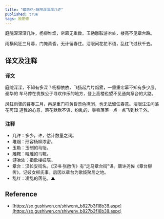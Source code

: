 ```yaml
---
title: "蝶恋花·庭院深深深几许"
published: true
tags: 欧阳修
---
```


庭院深深深几许，杨柳堆烟，帘幕无重数。玉勒雕鞍游冶处，楼高不见章台路。

雨横风狂三月暮，门掩黄昏，无计留春住。泪眼问花花不语，乱红飞过秋千去。

## 译文及注释

### 译文

庭院深深，不知有多深？杨柳依依，飞扬起片片烟雾，一重重帘幕不知有多少层。豪华的
车马停在贵族公子寻欢作乐的地方，登上高楼也望不见通向章台的大路。

风狂雨骤的暮春三月，再是重门将黄昏景色掩闭，也无法留住春意。泪眼汪汪问落花可知
道我的心意，落花默默不语，纷乱的，零零落落一点一点飞到秋千外。

### 注释

- 几许：多少。许，估计数量之词。
- 堆烟：形容杨柳浓密。
- 玉勒：玉制的马衔。
- 雕鞍：精雕的马鞍。
- 游冶处：指歌楼妓院。
- 章台：汉长安街名。《汉书·张敞传》有“走马章台街”语。唐许尧佐《章台柳传》，记妓女柳氏事。后因以章台为歌妓聚居之地。
- 乱红：凌乱的落花。▲

## Reference

- [https://so.gushiwen.cn/shiwenv_b827b3f18b38.aspx](https://so.gushiwen.cn/shiwenv_b827b3f18b38.aspx)